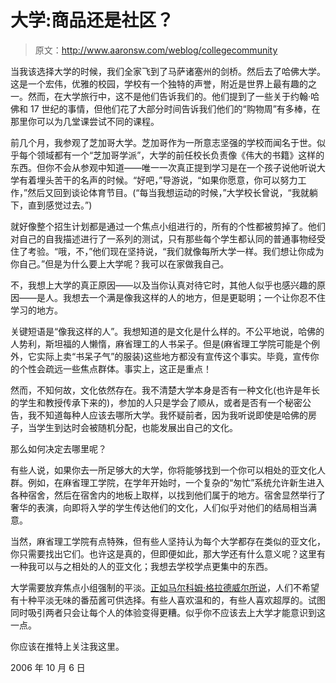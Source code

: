 # 大学:商品还是社区？

> 原文：<http://www.aaronsw.com/weblog/collegecommunity>

当我该选择大学的时候，我们全家飞到了马萨诸塞州的剑桥。然后去了哈佛大学。这是一个宏伟，优雅的校园，学校有一个独特的声誉，附近是世界上最有趣的之一。然而，在大学旅行中，这不是他们告诉我们的。他们提到了一些关于约翰·哈佛和 17 世纪的事情，但他们花了大部分时间告诉我们他们的“购物周”有多棒，在那里你可以为几堂课尝试不同的课程。

前几个月，我参观了芝加哥大学。芝加哥作为一所意志坚强的学校而闻名于世。似乎每个领域都有一个“芝加哥学派”，大学的前任校长负责像《伟大的书籍》这样的东西。但你不会从参观中知道——唯一一次真正提到学习是在一个孩子说他听说大学有着埋头苦干的名声的时候。“好吧，”导游说，“如果你愿意，你可以努力工作，”然后又回到谈论体育节目。(“每当我想运动的时候，”大学校长曾说，“我就躺下，直到感觉过去。”)

就好像整个招生计划都是通过一个焦点小组进行的，所有的个性都被剪掉了。他们对自己的自我描述进行了一系列的测试，只有那些每个学生都认同的普通事物经受住了考验。“哦，不，”他们现在坚持说，“我们就像每所大学一样。我们想让你成为你自己。”但是为什么要上大学呢？我可以在家做我自己。

不，我想上大学的真正原因——以及当你认真对待它时，其他人似乎也感兴趣的原因——是人。我想去一个满是像我这样的人的地方，但是更聪明；一个让你忍不住学习的地方。

关键短语是“像我这样的人”。我想知道的是文化是什么样的。不公平地说，哈佛的人势利，斯坦福的人懒惰，麻省理工的人书呆子。但是(麻省理工学院可能是个例外，它实际上卖“书呆子气”的服装)这些地方都没有宣传这个事实。毕竟，宣传你的个性会疏远一些焦点群体。事实上，这正是重点！

然而，不知何故，文化依然存在。我不清楚大学本身是否有一种文化(也许是年长的学生和教授传承下来的)，参加的人只是学会了顺从，或者是否有一个秘密公告，我不知道每种人应该去哪所大学。我怀疑前者，因为我听说即使是哈佛的房子，当学生到达时会被随机分配，也能发展出自己的文化。

那么如何决定去哪里呢？

有些人说，如果你去一所足够大的大学，你将能够找到一个你可以相处的亚文化人群。例如，在麻省理工学院，在学年开始时，一个复杂的“匆忙”系统允许新生进入各种宿舍，然后在宿舍内的地板上取样，以找到他们属于的地方。宿舍显然举行了奢华的表演，向即将入学的学生传达他们的文化，人们似乎对他们的结局相当满意。

当然，麻省理工学院有点特殊，但有些人坚持认为每个大学都存在类似的亚文化，你只需要找出它们。也许这是真的，但即便如此，那大学还有什么意义呢？这里有一种我可以与之相处的人的亚文化；我想去学校学点更集中的东西。

大学需要放弃焦点小组强制的平淡。[正如马尔科姆·格拉德威尔所说](http://www.ted.com/tedtalks/tedtalksplayer.cfm?key=m_gladwell&flashEnabled=1)，人们不希望有十种平淡无味的番茄酱可供选择。有些人喜欢温和的，有些人喜欢超厚的。试图同时吸引两者只会让每个人的体验变得更糟。似乎你不应该去上大学才能意识到这一点。

你应该在推特上关注我这里。

2006 年 10 月 6 日